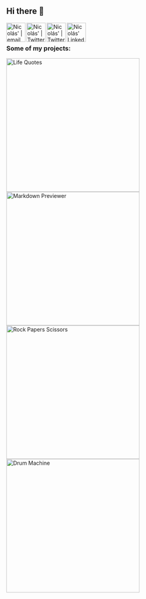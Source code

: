 ## Hi there 👋

<span>
<a href="mailto:morellinicolas96@gmail.com">
  <img align="left" alt="Nicolás' | email" width="50px" src="https://www.svgrepo.com/show/349443/mail.svg" />
</a>

<a href="https://discordapp.com/users/343254838366175242/">
  <img align="left" alt="Nicolás' | Twitter" width="50px" src="https://cdn.icon-icons.com/icons2/2108/PNG/512/discord_icon_130958.png" />
</a>

<a href="https://twitter.com/nicom_ar">
  <img align="left" alt="Nicolás' | Twitter" width="50px" src="https://www.svgrepo.com/show/349537/twitter.svg" />
</a>

<a href="https://www.linkedin.com/in/nicolasmorelli18/">
  <img align="left" alt="Nicolás' LinkedIn" width="50px" src="https://cdn.icon-icons.com/icons2/1996/PNG/512/linkedin_network_people_professional_profile_services_users_icon_123279.png" />
</a>
</span>
<br>
<br>

### Some of my projects:

<span>
<a href="https://nmorelli96.github.io/fcc-random-quote-machine/" target="_blank" rel="noopener noreferrer"> 
  <img alt="Life Quotes" width="350px" src="https://i.imgur.com/TSSDUGL.png" />
</a>

<a href="https://nmorelli96.github.io/fcc-markdown-previewer/" target="_blank" rel="noopener noreferrer">
  <img alt="Markdown Previewer" width="350px" src="https://i.imgur.com/MM7B2Jo.png" />
</a>
</span>

<span>
<a href="https://nmorelli96.github.io/odin-rock-paper-scissors/" target="_blank" rel="noopener noreferrer">
  <img alt="Rock Papers Scissors" width="350px" src="https://i.imgur.com/KUpiBO2.png" />
</a>

<a href="https://nmorelli96.github.io/fcc-drum-machine/" target="_blank" rel="noopener noreferrer">
  <img alt="Drum Machine" width="350px" src="https://i.imgur.com/zM9xfVq.png" />
</a>
</span>

    
<!--
**nmorelli96/nmorelli96** is a ✨ _special_ ✨ repository because its `README.md` (this file) appears on your GitHub profile.




-->
